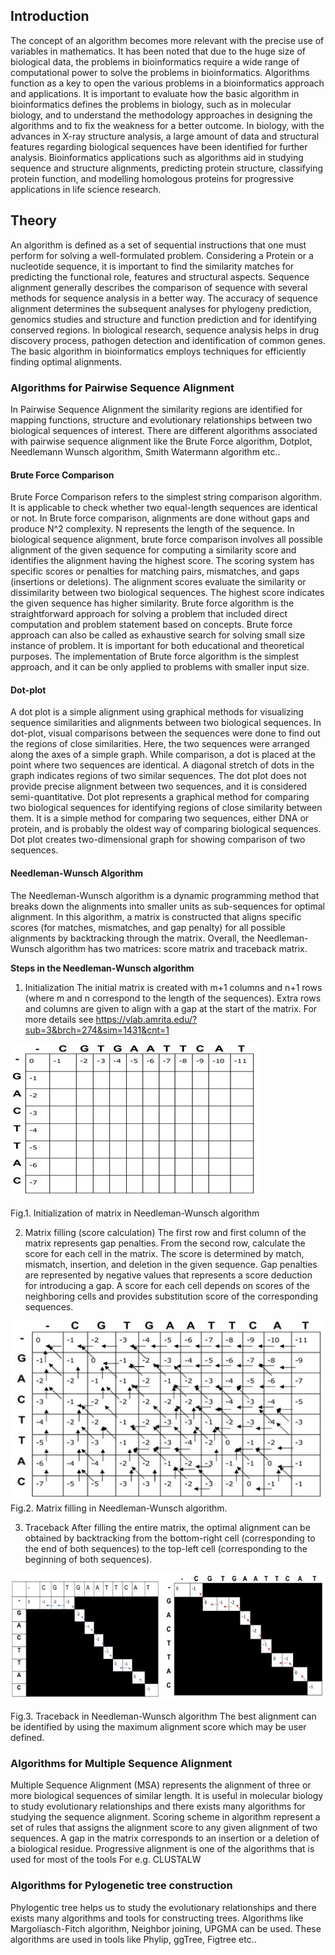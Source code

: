 ## Introduction

The concept of an algorithm becomes more relevant with the precise use of variables in mathematics. It has been noted that due to the huge size of biological data, the problems in bioinformatics require a wide range of computational power to solve the problems in bioinformatics. Algorithms function as a key to open the various problems in a bioinformatics approach and applications. It is important to evaluate how the basic algorithm in bioinformatics defines the problems in biology, such as in molecular biology, and to understand the methodology approaches in designing the algorithms and to fix the weakness for a better outcome. In biology, with the advances in X-ray structure analysis, a large amount of data and structural features regarding biological sequences have been identified for further analysis. Bioinformatics applications such as algorithms aid in studying sequence and structure alignments, predicting protein structure, classifying protein function, and modelling homologous proteins for progressive applications in life science research.


## Theory
An algorithm is defined as a set of sequential instructions that one must perform for solving a well-formulated problem. Considering a Protein or a nucleotide sequence, it is important to find the similarity matches for predicting the functional role, features and structural aspects. Sequence alignment generally describes the comparison of sequence with several methods for sequence analysis in a better way. The accuracy of sequence alignment determines the subsequent analyses for phylogeny prediction, genomics studies and structure and function prediction and for identifying conserved regions. In biological research, sequence analysis helps in drug discovery process, pathogen detection and identification of common genes. The basic algorithm in bioinformatics employs techniques for efficiently finding optimal alignments. 


### Algorithms for Pairwise Sequence Alignment

In Pairwise Sequence Alignment the similarity regions are identified for mapping functions, structure and evolutionary relationships between two biological sequences of interest. There are different algorithms associated with pairwise sequence alignment like the Brute Force algorithm, Dotplot, Needlemann Wunsch algorithm, Smith Watermann algorithm etc.. 

#### Brute Force Comparison
Brute Force Comparison refers to the simplest string comparison algorithm. It is applicable to check whether two equal-length sequences are identical or not. In Brute force comparison, alignments are done without gaps and produce N^2 complexity. N represents the length of the sequence. In biological sequence alignment, brute force comparison involves all possible alignment of the given sequence for computing a similarity score and identifies the alignment having the highest score. The scoring system has specific scores or penalties for matching pairs, mismatches, and gaps (insertions or deletions). The alignment scores evaluate the similarity or dissimilarity between two biological sequences. The highest score indicates the given sequence has higher similarity. Brute force algorithm is the straightforward approach for solving a problem that included direct computation and problem statement based on concepts. Brute force approach can also be called as exhaustive search for solving small size instance of problem. It is important for both educational and theoretical purposes. The implementation of Brute force algorithm is the simplest approach, and it can be only applied to problems with smaller input size.

#### Dot-plot
A dot plot is a simple alignment using graphical methods for visualizing sequence similarities and alignments between two biological sequences. In dot-plot, visual comparisons between the sequences were done to find out the regions of close similarities. Here, the two sequences were arranged along the axes of a simple graph. While comparison, a dot is placed at the point where two sequences are identical. A diagonal stretch of dots in the graph indicates regions of two similar sequences. The dot plot does not provide precise alignment between two sequences, and it is considered semi-quantitative. Dot plot represents a graphical method for comparing two biological sequences for identifying regions of close similarity between them.  It is a simple method for comparing two sequences, either DNA or protein, and is probably the oldest way of comparing biological sequences. Dot plot creates two-dimensional graph for showing comparison of two sequences. 

#### Needleman-Wunsch Algorithm
The Needleman-Wunsch algorithm is a dynamic programming method that breaks down the alignments into smaller units as sub-sequences for optimal alignment. In this algorithm, a matrix is constructed that aligns specific scores (for matches, mismatches, and gap penalty) for all possible alignments by backtracking through the matrix. Overall, the Needleman-Wunsch algorithm has two matrices: score matrix and traceback matrix.

<b> Steps in the Needleman-Wunsch algorithm </b>

1.	Initialization
The initial matrix is created with m+1 columns and n+1 rows (where m and n correspond to the length of the sequences). Extra rows and columns are given to align with a gap at the start of the matrix. For more details see https://vlab.amrita.edu/?sub=3&brch=274&sim=1431&cnt=1 
  <img src="images/T1.jpg" title="" />
  <br>
 
Fig.1. Initialization of matrix in Needleman-Wunsch algorithm


2.	Matrix filling (score calculation)
The first row and first column of the matrix represents gap penalties. From the second row, calculate the score for each cell in the matrix. The score is determined by match, mismatch, insertion, and deletion in the given sequence. Gap penalties are represented by negative values that represents a score deduction for introducing a gap. A score for each cell depends on scores of the neighboring cells and provides substitution score of the corresponding sequences. 
 

  <img src="images/T2.jpg" title="" />
  <br>
Fig.2. Matrix filling in Needleman-Wunsch algorithm.


3.	Traceback
After filling the entire matrix, the optimal alignment can be obtained by backtracking from the bottom-right cell (corresponding to the end of both sequences) to the top-left cell (corresponding to the beginning of both sequences). 


   <img src="images/T3.jpg" title="" />
  <br>
  
Fig.3. Traceback in Needleman-Wunsch algorithm
The best alignment can be identified by using the maximum alignment score which may be user defined.

### Algorithms for Multiple Sequence Alignment


Multiple Sequence Alignment (MSA) represents the alignment of three or more biological sequences of similar length. It is useful in molecular biology to study evolutionary relationships and there exists many algorithms for studying the sequence alignment. Scoring scheme in algorithm represent a set of rules that assigns the alignment score to any given alignment of two sequences. A gap in the matrix corresponds to an insertion or a deletion of a biological residue. Progressive alignment is one of the algorithms that is used for most of the tools For e.g. CLUSTALW

### Algorithms for Pylogenetic tree construction

Phylogentic tree helps us to study the evolutionary relationships and there exists many algorithms and tools for constructing trees. Algorithms like Margoliasch-Fitch algorithm, Neighbor joining, UPGMA can be used. These algorithms are used in tools like Phylip, ggTree, Figtree etc..



